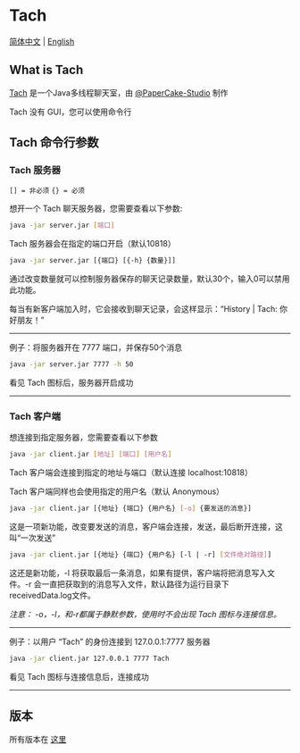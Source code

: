 # Tach

[简体中文](https://github.com/BlueStarrySky1/Tach/blob/main/README_zh.md) | [English](https://github.com/BlueStarrySky1/Tach/blob/main/README.md)

## What is Tach
[Tach](https://github.com/BlueStarrySky1/Tach) 是一个Java多线程聊天室，由 [@PaperCake-Studio](https://github.com/PaperCake-Studio) 制作

Tach 没有 GUI，您可以使用命令行

## Tach 命令行参数
### Tach 服务器
`[] = 非必须`
`{} = 必须`

想开一个 Tach 聊天服务器，您需要查看以下参数:

```bash
java -jar server.jar [端口]
```

Tach 服务器会在指定的端口开启（默认10818）

```bash
java -jar server.jar [{端口} [{-h} {数量}]]
```

通过改变数量就可以控制服务器保存的聊天记录数量，默认30个，输入0可以禁用此功能。

每当有新客户端加入时，它会接收到聊天记录，会这样显示：“History | Tach: 你好朋友！”

___

例子：将服务器开在 7777 端口，并保存50个消息

```bash
java -jar server.jar 7777 -h 50
```

看见 Tach 图标后，服务器开启成功

___

### Tach 客户端
想连接到指定服务器，您需要查看以下参数

```bash
java -jar client.jar [地址] [端口] [用户名]
```

Tach 客户端会连接到指定的地址与端口（默认连接 localhost:10818）

Tach 客户端同样也会使用指定的用户名（默认 Anonymous）

```bash
java -jar client.jar [{地址} {端口} {用户名} [-o] {要发送的消息}]
```

这是一项新功能，改变要发送的消息，客户端会连接，发送，最后断开连接，这叫“一次发送”

```bash
java -jar client.jar [{地址} {端口} {用户名} [-l | -r] [文件绝对路径]]
```

这还是新功能，-l 将获取最后一条消息，如果有提供，客户端将把消息写入文件。-r 会一直把获取到的消息写入文件，默认路径为运行目录下receivedData.log文件。

*注意： -o，-l，和-r都属于静默参数，使用时不会出现 Tach 图标与连接信息。*

___

例子：以用户 “Tach” 的身份连接到 127.0.0.1:7777 服务器

```bash
java -jar client.jar 127.0.0.1 7777 Tach
```

看见 Tach 图标与连接信息后，连接成功

___

## 版本
所有版本在 [这里](https://github.com/BlueStarrySky1/Tach/releases)
